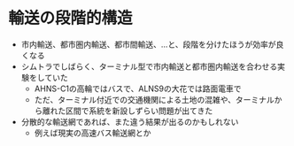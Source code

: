 # 輸送の段階的構造

- 市内輸送、都市圏内輸送、都市間輸送、...と、段階を分けたほうが効率が良くなる
- シムトラでしばらく、ターミナル型で市内輸送と都市圏内輸送を合わせる実験をしていた
  - AHNS-C1の高輪ではバスで、ALNS9の大花では路面電車で
  - ただ、ターミナル付近での交通機関による土地の混雑や、ターミナルから離れた区間で系統を新設しずらい問題が出てきた
- 分散的な輸送網であれば、また違う結果が出るのかもしれない
  - 例えば現実の高速バス輸送網とか
